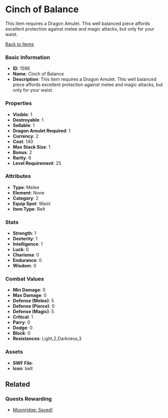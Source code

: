 # Cinch of Balance

This item requires a Dragon Amulet. This well balanced piece affords excellent protection against melee and magic attacks, but only for your waist. 

[Back to Items](../items.md)

### Basic Information

- **ID**: 1596
- **Name**: Cinch of Balance
- **Description**: This item requires a Dragon Amulet. This well balanced piece affords excellent protection against melee and magic attacks, but only for your waist. 

### Properties

- **Visible**: 1
- **Destroyable**: 1
- **Sellable**: 1
- **Dragon Amulet Required**: 1
- **Currency**: 2
- **Cost**: 140
- **Max Stack Size**: 1
- **Bonus**: 2
- **Rarity**: 6
- **Level Requirement**: 25

### Attributes

- **Type**: Melee
- **Element**: None
- **Category**: 2
- **Equip Spot**: Waist
- **Item Type**: Belt

### Stats

- **Strength**: 1
- **Dexterity**: 1
- **Intelligence**: 1
- **Luck**: 0
- **Charisma**: 0
- **Endurance**: 0
- **Wisdom**: 0

### Combat Values

- **Min Damage**: 0
- **Max Damage**: 0
- **Defense (Melee)**: 5
- **Defense (Pierce)**: 0
- **Defense (Magic)**: 5
- **Critical**: 1
- **Parry**: 0
- **Dodge**: 0
- **Block**: 0
- **Resistances**: Light,2,Darkness,3

### Assets

- **SWF File**: 
- **Icon**: belt

## Related

### Quests Rewarding

- [Moonridge: Saved!](../quests/229-moonridge-saved.md)

